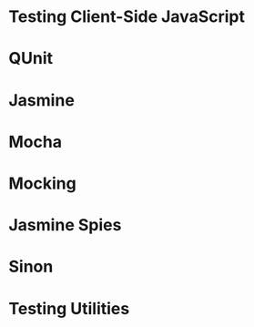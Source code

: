 Testing Client-Side JavaScript
==============================

# QUnit #

# Jasmine #

# Mocha #

# Mocking #

# Jasmine Spies #

# Sinon #

# Testing Utilities #
